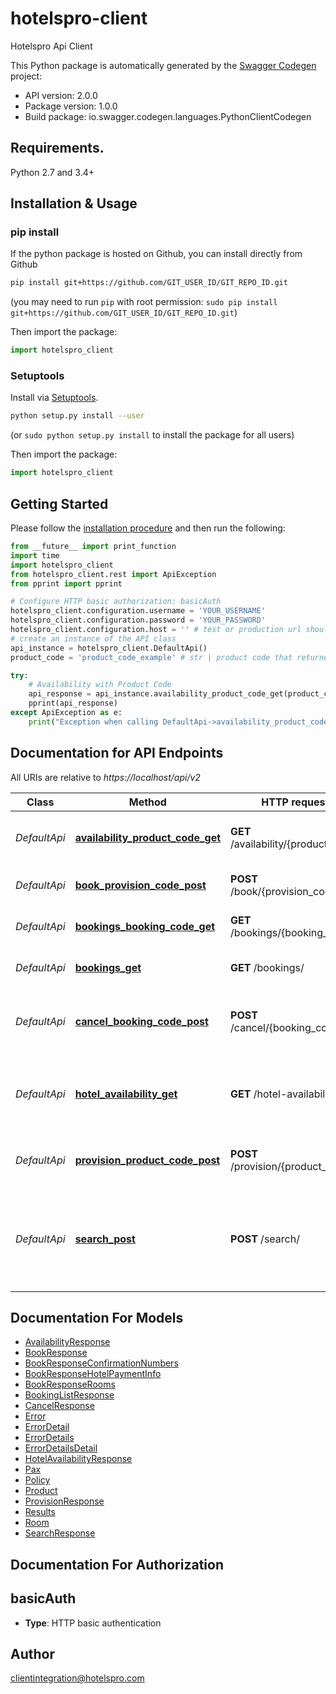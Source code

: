# hotelspro-client
Hotelspro Api Client

This Python package is automatically generated by the [Swagger Codegen](https://github.com/swagger-api/swagger-codegen) project:

- API version: 2.0.0
- Package version: 1.0.0
- Build package: io.swagger.codegen.languages.PythonClientCodegen

## Requirements.

Python 2.7 and 3.4+

## Installation & Usage
### pip install

If the python package is hosted on Github, you can install directly from Github

```sh
pip install git+https://github.com/GIT_USER_ID/GIT_REPO_ID.git
```
(you may need to run `pip` with root permission: `sudo pip install git+https://github.com/GIT_USER_ID/GIT_REPO_ID.git`)

Then import the package:
```python
import hotelspro_client 
```

### Setuptools

Install via [Setuptools](http://pypi.python.org/pypi/setuptools).

```sh
python setup.py install --user
```
(or `sudo python setup.py install` to install the package for all users)

Then import the package:
```python
import hotelspro_client
```

## Getting Started

Please follow the [installation procedure](#installation--usage) and then run the following:

```python
from __future__ import print_function
import time
import hotelspro_client
from hotelspro_client.rest import ApiException
from pprint import pprint

# Configure HTTP basic authorization: basicAuth
hotelspro_client.configuration.username = 'YOUR_USERNAME'
hotelspro_client.configuration.password = 'YOUR_PASSWORD'
hotelspro_client.configuration.host = '' # test or production url should be set
# create an instance of the API class
api_instance = hotelspro_client.DefaultApi()
product_code = 'product_code_example' # str | product code that returned in Search(or Hotel Availability) Response

try:
    # Availability with Product Code
    api_response = api_instance.availability_product_code_get(product_code)
    pprint(api_response)
except ApiException as e:
    print("Exception when calling DefaultApi->availability_product_code_get: %s\n" % e)

```

## Documentation for API Endpoints

All URIs are relative to *https://localhost/api/v2*

Class | Method | HTTP request | Description
------------ | ------------- | ------------- | -------------
*DefaultApi* | [**availability_product_code_get**](docs/DefaultApi.md#availability_product_code_get) | **GET** /availability/{product_code} | Availability with Product Code
*DefaultApi* | [**book_provision_code_post**](docs/DefaultApi.md#book_provision_code_post) | **POST** /book/{provision_code} | Book with Provision Code
*DefaultApi* | [**bookings_booking_code_get**](docs/DefaultApi.md#bookings_booking_code_get) | **GET** /bookings/{booking_code} | Get Booking Detail
*DefaultApi* | [**bookings_get**](docs/DefaultApi.md#bookings_get) | **GET** /bookings/ | Get Booking List
*DefaultApi* | [**cancel_booking_code_post**](docs/DefaultApi.md#cancel_booking_code_post) | **POST** /cancel/{booking_code} | Cancel Booking with Booking Code
*DefaultApi* | [**hotel_availability_get**](docs/DefaultApi.md#hotel_availability_get) | **GET** /hotel-availability/ | Hotel Availability with Hotel Code and Search Code
*DefaultApi* | [**provision_product_code_post**](docs/DefaultApi.md#provision_product_code_post) | **POST** /provision/{product_code} | Provision with Product Code
*DefaultApi* | [**search_post**](docs/DefaultApi.md#search_post) | **POST** /search/ | Search with Hotel Code(Hotel Code List) or Destination Code or Geolocation


## Documentation For Models

 - [AvailabilityResponse](docs/AvailabilityResponse.md)
 - [BookResponse](docs/BookResponse.md)
 - [BookResponseConfirmationNumbers](docs/BookResponseConfirmationNumbers.md)
 - [BookResponseHotelPaymentInfo](docs/BookResponseHotelPaymentInfo.md)
 - [BookResponseRooms](docs/BookResponseRooms.md)
 - [BookingListResponse](docs/BookingListResponse.md)
 - [CancelResponse](docs/CancelResponse.md)
 - [Error](docs/Error.md)
 - [ErrorDetail](docs/ErrorDetail.md)
 - [ErrorDetails](docs/ErrorDetails.md)
 - [ErrorDetailsDetail](docs/ErrorDetailsDetail.md)
 - [HotelAvailabilityResponse](docs/HotelAvailabilityResponse.md)
 - [Pax](docs/Pax.md)
 - [Policy](docs/Policy.md)
 - [Product](docs/Product.md)
 - [ProvisionResponse](docs/ProvisionResponse.md)
 - [Results](docs/Results.md)
 - [Room](docs/Room.md)
 - [SearchResponse](docs/SearchResponse.md)


## Documentation For Authorization


## basicAuth

- **Type**: HTTP basic authentication


## Author

clientintegration@hotelspro.com

